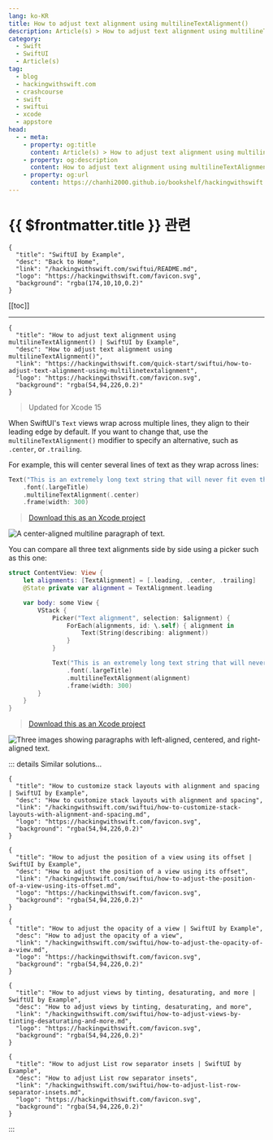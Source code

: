 ```yaml
---
lang: ko-KR
title: How to adjust text alignment using multilineTextAlignment()
description: Article(s) > How to adjust text alignment using multilineTextAlignment()
category:
  - Swift
  - SwiftUI
  - Article(s)
tag: 
  - blog
  - hackingwithswift.com
  - crashcourse
  - swift
  - swiftui
  - xcode
  - appstore
head:
  - - meta:
    - property: og:title
      content: Article(s) > How to adjust text alignment using multilineTextAlignment()
    - property: og:description
      content: How to adjust text alignment using multilineTextAlignment()
    - property: og:url
      content: https://chanhi2000.github.io/bookshelf/hackingwithswift.com/swiftui/how-to-adjust-text-alignment-using-multilinetextalignment.html
---
```


# {{ $frontmatter.title }} 관련

```component VPCard
{
  "title": "SwiftUI by Example",
  "desc": "Back to Home",
  "link": "/hackingwithswift.com/swiftui/README.md",
  "logo": "https://hackingwithswift.com/favicon.svg",
  "background": "rgba(174,10,10,0.2)"
}
```

[[toc]]

---

```component VPCard
{
  "title": "How to adjust text alignment using multilineTextAlignment() | SwiftUI by Example",
  "desc": "How to adjust text alignment using multilineTextAlignment()",
  "link": "https://hackingwithswift.com/quick-start/swiftui/how-to-adjust-text-alignment-using-multilinetextalignment",
  "logo": "https://hackingwithswift.com/favicon.svg",
  "background": "rgba(54,94,226,0.2)"
}
```

> Updated for Xcode 15

When SwiftUI's `Text` views wrap across multiple lines, they align to their leading edge by default. If you want to change that, use the `multilineTextAlignment()` modifier to specify an alternative, such as `.center`, or `.trailing`.

For example, this will center several lines of text as they wrap across lines:

```swift
Text("This is an extremely long text string that will never fit even the widest of phones without wrapping")
    .font(.largeTitle)
    .multilineTextAlignment(.center)
    .frame(width: 300)
```

> [<FontIcon icon="fas fa-file-zipper"/>Download this as an Xcode project](https://hackingwithswift.com/files/projects/swiftui/how-to-adjust-text-alignment-using-multilinetextalignment-1.zip)

![A center-aligned multiline paragraph of text.](https://hackingwithswift.com/img/books/quick-start/swiftui/how-to-adjust-text-alignment-using-multilinetextalignment-1~dark.png)

You can compare all three text alignments side by side using a picker such as this one:

```swift
struct ContentView: View {
    let alignments: [TextAlignment] = [.leading, .center, .trailing]
    @State private var alignment = TextAlignment.leading

    var body: some View {
        VStack {
            Picker("Text alignment", selection: $alignment) {
                ForEach(alignments, id: \.self) { alignment in
                    Text(String(describing: alignment))
                }
            }

            Text("This is an extremely long text string that will never fit even the widest of phones without wrapping")
                .font(.largeTitle)
                .multilineTextAlignment(alignment)
                .frame(width: 300)
        }
    }
}
```

> [<FontIcon icon="fas fa-file-zipper"/>Download this as an Xcode project](https://hackingwithswift.com/files/projects/swiftui/how-to-adjust-text-alignment-using-multilinetextalignment-1.zip)

![Three images showing paragraphs with left-aligned, centered, and right-aligned text.](https://hackingwithswift.com/img/books/quick-start/swiftui/how-to-adjust-text-alignment-using-multilinetextalignment-2~dark.png)

::: details Similar solutions…

```component VPCard
{
  "title": "How to customize stack layouts with alignment and spacing | SwiftUI by Example",
  "desc": "How to customize stack layouts with alignment and spacing",
  "link": "/hackingwithswift.com/swiftui/how-to-customize-stack-layouts-with-alignment-and-spacing.md",
  "logo": "https://hackingwithswift.com/favicon.svg",
  "background": "rgba(54,94,226,0.2)"
}
```

```component VPCard
{
  "title": "How to adjust the position of a view using its offset | SwiftUI by Example",
  "desc": "How to adjust the position of a view using its offset",
  "link": "/hackingwithswift.com/swiftui/how-to-adjust-the-position-of-a-view-using-its-offset.md",
  "logo": "https://hackingwithswift.com/favicon.svg",
  "background": "rgba(54,94,226,0.2)"
}
```

```component VPCard
{
  "title": "How to adjust the opacity of a view | SwiftUI by Example",
  "desc": "How to adjust the opacity of a view",
  "link": "/hackingwithswift.com/swiftui/how-to-adjust-the-opacity-of-a-view.md",
  "logo": "https://hackingwithswift.com/favicon.svg",
  "background": "rgba(54,94,226,0.2)"
}
```

```component VPCard
{
  "title": "How to adjust views by tinting, desaturating, and more | SwiftUI by Example",
  "desc": "How to adjust views by tinting, desaturating, and more",
  "link": "/hackingwithswift.com/swiftui/how-to-adjust-views-by-tinting-desaturating-and-more.md",
  "logo": "https://hackingwithswift.com/favicon.svg",
  "background": "rgba(54,94,226,0.2)"
}
```

```component VPCard
{
  "title": "How to adjust List row separator insets | SwiftUI by Example",
  "desc": "How to adjust List row separator insets",
  "link": "/hackingwithswift.com/swiftui/how-to-adjust-list-row-separator-insets.md",
  "logo": "https://hackingwithswift.com/favicon.svg",
  "background": "rgba(54,94,226,0.2)"
}
```

:::


